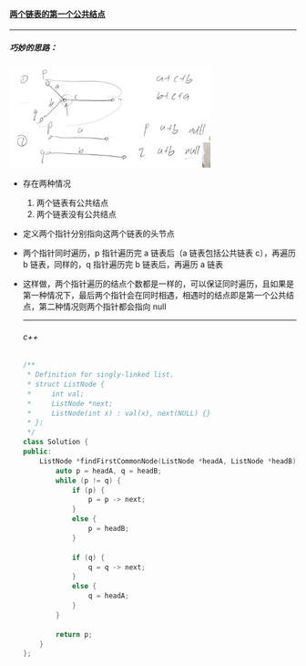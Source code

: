 #### <a href="https://www.acwing.com/problem/content/62/">两个链表的第一个公共结点</a>

---------------------

##### 巧妙的思路：

<img src="https://raw.githubusercontent.com/DaoZuQieXing/Learn/main/img/语法基础课/找到两个链表第一个公共结点.png" alt="system call" style="max-width: 70%">

- 存在两种情况

  1. 两个链表有公共结点
  2. 两个链表没有公共结点

- 定义两个指针分别指向这两个链表的头节点

- 两个指针同时遍历，p 指针遍历完 a 链表后（a 链表包括公共链表 c），再遍历 b 链表，同样的，q 指针遍历完 b 链表后，再遍历 a 链表

- 这样做，两个指针遍历的结点个数都是一样的，可以保证同时遍历，且如果是第一种情况下，最后两个指针会在同时相遇，相遇时的结点即是第一个公共结点，第二种情况则两个指针都会指向 null

  ------------------------------------------------

  ###### c++

  ```c++
  /**
   * Definition for singly-linked list.
   * struct ListNode {
   *     int val;
   *     ListNode *next;
   *     ListNode(int x) : val(x), next(NULL) {}
   * };
   */
  class Solution {
  public:
      ListNode *findFirstCommonNode(ListNode *headA, ListNode *headB) {
          auto p = headA, q = headB;
          while (p != q) {
              if (p) {
                  p = p -> next;
              }
              else {
                  p = headB;
              }
              
              if (q) {
                  q = q -> next;
              }
              else {
                  q = headA;
              }
          }
          
          return p;
      }
  };
  ```

  